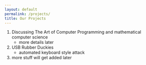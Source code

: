 ```yaml
---
layout: default
permalink: /projects/
title: Our Projects
---
```


1. Discussing The Art of Computer Programming and mathematical computer science
    - more details later
2. USB Rubber Duckies
    - automated keyboard style attack
3. more stuff will get added later